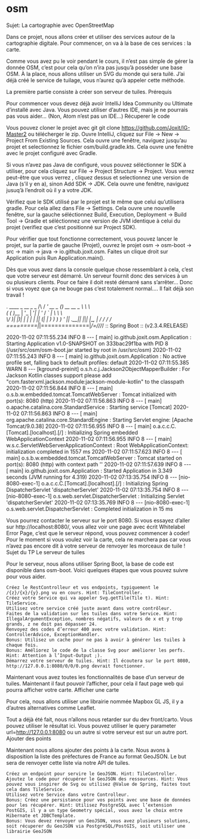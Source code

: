 # osm

Sujet: La cartographie avec OpenStreetMap

Dans ce projet, nous allons créer et utiliser des services autour de la cartographie digitale. Pour commencer, on va à la base de ces services : la carte.

Comme vous avez pu le voir pendant le cours, il n’est pas simple de gérer la donnée OSM, c’est pour cela qu’on n’ira pas jusqu’à posséder une base OSM. À la place, nous allons utiliser un SVG du monde qui sera tuilé. J’ai déjà créé le service de tuilage, vous n’aurez qu’à appeler cette méthode.

La première partie consiste à créer son serveur de tuiles.
Prérequis

Pour commencer vous devez déjà avoir IntelliJ Idea Community ou Ultimate d’installé avec Java. Vous pouvez utiliser d’autres IDE, mais je ne pourrais pas vous aider… (Non, Atom n’est pas un IDE…)
Récuperer le code

Vous pouvez cloner le projet avec git git clone https://github.com/Joxit/IG-Master2 ou télécherger le zip. Ouvre IntelliJ, cliquez sur File -> New -> Project From Existing Sources. Cela ouvre une fenêtre, naviguez jusqu’au projet et selectionnez le fichier osm/build.gradle.kts. Cela ouvre une fenêtre avec le projet configuré avec Gradle.

Si vous n’avez pas Java de configuré, vous pouvez séléctionner le SDK à utiliser, pour cela cliquez sur File -> Project Structure -> Project. Vous verrez peut-être que vous verrez <No SDK>, cliquez dessus et selectionnez une version de Java (s’il y en a), sinon Add SDK -> JDK. Cela ouvre une fenêtre, naviguez jusuq’à l’endroit où il y a votre JDK.

Vérifiez que le SDK utilisé par le projet est le même que celui qu’utilisera gradle. Pour cela allez dans File -> Settings. Cela ouvre une nouvelle fenêtre, sur la gauche séléctionnez Build, Execution, Deployment -> Build Tool -> Gradle et séléctionnez une version de JVM identique à celui du projet (verifiez que c’est positionné sur Project SDK).

Pour vérifier que tout fonctionne correctement, vous pouvez lancer le projet, sur la partie de gauche (Projet), ouvrez le projet osm -> osm-boot -> src -> main -> java -> io.github.joxit.osm. Faites un clique droit sur Application puis Run Application.main().

Dès que vous avez dans la console quelque chose ressemblant à cela, c’est que votre serveur est démarré. Un serveur fournit donc des services à un ou plusieurs clients. Pour ce faire il doit resté démarré sans s’arrêter… Donc si vous voyez que ça ne bouge pas c’est totalement normal…. Il fait déjà son travail !

  .   ____          _            __ _ _
 /\\ / ___'_ __ _ _(_)_ __  __ _ \ \ \ \
( ( )\___ | '_ | '_| | '_ \/ _` | \ \ \ \
 \\/  ___)| |_)| | | | | || (_| |  ) ) ) )
  '  |____| .__|_| |_|_| |_\__, | / / / /
 =========|_|==============|___/=/_/_/_/
 :: Spring Boot ::        (v2.3.4.RELEASE)

2020-11-02 07:11:55.234  INFO 8 --- [           main] io.github.joxit.osm.Application          : Starting Application v1.0-SNAPSHOT on 333bac29f1ba with PID 8 (/usr/src/osm/osm-boot.jar started by root in /usr/src/osm)
2020-11-02 07:11:55.243  INFO 8 --- [           main] io.github.joxit.osm.Application          : No active profile set, falling back to default profiles: default
2020-11-02 07:11:55.385  WARN 8 --- [kground-preinit] o.s.h.c.j.Jackson2ObjectMapperBuilder    : For Jackson Kotlin classes support please add "com.fasterxml.jackson.module:jackson-module-kotlin" to the classpath
2020-11-02 07:11:56.844  INFO 8 --- [           main] o.s.b.w.embedded.tomcat.TomcatWebServer  : Tomcat initialized with port(s): 8080 (http)
2020-11-02 07:11:56.863  INFO 8 --- [           main] o.apache.catalina.core.StandardService   : Starting service [Tomcat]
2020-11-02 07:11:56.863  INFO 8 --- [           main] org.apache.catalina.core.StandardEngine  : Starting Servlet engine: [Apache Tomcat/9.0.38]
2020-11-02 07:11:56.955  INFO 8 --- [           main] o.a.c.c.C.[Tomcat].[localhost].[/]       : Initializing Spring embedded WebApplicationContext
2020-11-02 07:11:56.955  INFO 8 --- [           main] w.s.c.ServletWebServerApplicationContext : Root WebApplicationContext: initialization completed in 1557 ms
2020-11-02 07:11:57.623  INFO 8 --- [           main] o.s.b.w.embedded.tomcat.TomcatWebServer  : Tomcat started on port(s): 8080 (http) with context path ''
2020-11-02 07:11:57.639  INFO 8 --- [           main] io.github.joxit.osm.Application          : Started Application in 3.349 seconds (JVM running for 4.319)
2020-11-02 07:13:35.754  INFO 8 --- [nio-8080-exec-1] o.a.c.c.C.[Tomcat].[localhost].[/]       : Initializing Spring DispatcherServlet 'dispatcherServlet'
2020-11-02 07:13:35.754  INFO 8 --- [nio-8080-exec-1] o.s.web.servlet.DispatcherServlet        : Initializing Servlet 'dispatcherServlet'
2020-11-02 07:13:35.769  INFO 8 --- [nio-8080-exec-1] o.s.web.servlet.DispatcherServlet        : Completed initialization in 15 ms

Vous pourrez contacter le serveur sur le port 8080. Si vous essayez d’aller sur http://localhost:8080/, vous allez voir une page avec écrit Whitelabel Error Page, c’est que le serveur répond, vous pouvez commencer à coder! Pour le moment si vous voulez voir la carte, cela ne marchera pas car vous n’avez pas encore dit à votre serveur de renvoyer les morceaux de tuile !
Sujet du TP
Le serveur de tuiles

Pour le serveur, nous allons utiliser Spring Boot, la base de code est disponible dans osm-boot. Voici quelques étapes que vous pouvez suivre pour vous aider.

    Créez le RestControlleur et vos endpoints, typiquement le /{z}/{x}/{y}.png vu en cours. Hint: TileController.
    Créez votre Service qui va appeler Svg.getTile(Tile t). Hint: TileService.
    Utilisez votre service créé juste avant dans votre contrôleur.
    Faites de la validation sur les tuiles dans votre Service. Hint: IllegalArgumentException, nombres négatifs, valeurs de x et y trop grands, z ne doit pas dépasser 24.
    Renvoyez des codes d’erreur 400 avec votre validation. Hint: ControllerAdvice, ExceptionHandler.
    Bonus: Utilisez un cache pour ne pas à avoir à générer les tuiles à chaque fois.
    Bonus: Améliorez le code de la classe Svg pour améliorer les perfs. Hint: Attention à l’Input-Output ;).
    Démarrez votre serveur de tuiles. Hint: Il écoutera sur le port 8080, http://127.0.0.1:8080/0/0/0.png devrait fonctionner.

Maintenant vous avez toutes les fonctionnalités de base d’un serveur de tuiles. Maintenant il faut pouvoir l’afficher, pour cela il faut page web qui pourra afficher votre carte.
Afficher une carte

Pour cela, nous allons utiliser une librairie nommée Mapbox GL JS, il y a d’autres alternatives comme Leaflet.

Tout a déjà été fait, nous n’allons nous retarder sur du dev front/carto. Vous pouvez utiliser le résultat ici. Vous pouvez utiliser le query parameter url=http://127.0.0.1:8080 ou un autre si votre serveur est sur un autre port.
Ajouter des points

Maintenant nous allons ajouter des points à la carte. Nous avons à disposition la liste des préfectures de France au format GeoJSON. Le but sera de renvoyer cette liste via notre API de tuiles.

    Créez un endpoint pour servire le GeoJSON. Hint: TileController.
    Ajoutez le code pour récupérer le GeoJSON des ressources. Hint: Vous pouvez vous inspirer de Svg ou utilisez @Value de Spring, faites tout cela dans TileService.
    Utilisez votre Service dans votre Controlleur.
    Bonus: Créez une persistance pour vos points avec une base de données pour les récupérer. Hint: Utilisez PostgreSQL avec l’extension PostGIS, il y a un type Geometry spécial, vous avez le choix entre Hibernate et JDBCTemplate.
    Bonus: Vous devez renvoyer un GeoJSON, vous avez plusieurs solutions, soit récuperer du GeoJSON via PostgreSQL/PostGIS, soit utiliser une librairie GeoJSON

